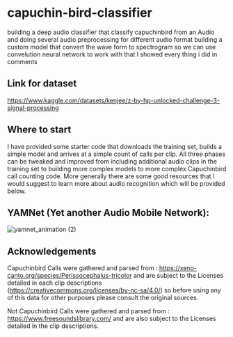 # capuchin-bird-classifier
building a deep audio classifier that classify capuchinbird from an Audio and doing several audio preprocessing for different audio format building a custom model that convert the wave form to spectrogram so we can use convelution neural network to work with that
I showed every thing i did in comments

## Link for dataset
https://www.kaggle.com/datasets/kenjee/z-by-hp-unlocked-challenge-3-signal-processing

## Where to start
I have provided some starter code that downloads the training set, builds a simple model and arrives at a simple count of calls per clip. All three phases can be tweaked and improved from including additional audio clips in the training set to building more complex models to more complex Capuchinbird call counting code. More generally there are some good resources that I would suggest to learn more about audio recognition which will be provided below.

## YAMNet (Yet another Audio Mobile Network):
![yamnet_animation (2)](https://github.com/Ahmed9588406/capuchin-bird-classifier/assets/101478632/4abecf7d-8d0d-480b-a1a5-82e4351f18ae)


## Acknowledgements
Capuchinbird Calls were gathered and parsed from : https://xeno-canto.org/species/Perissocephalus-tricolor and are subject to the Licenses detailed in each clip descriptions (https://creativecommons.org/licenses/by-nc-sa/4.0/) so before using any of this data for other purposes please consult the original sources.

Not Capuchinbird Calls were gathered and parsed from : https://www.freesoundslibrary.com/ and are also subject to the Licenses detailed in the clip descriptions.
